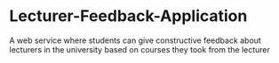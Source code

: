 # Lecturer-Feedback-Application
A web service where students can give constructive feedback about lecturers in the university based on courses they took from the lecturer
